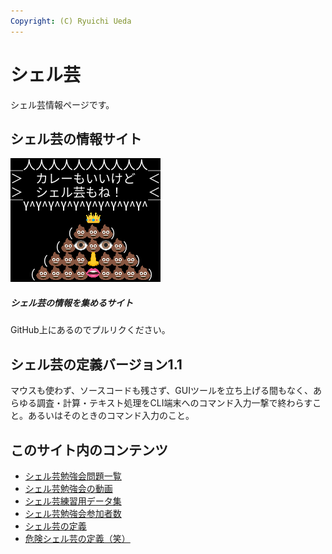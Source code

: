 ```yaml
---
Copyright: (C) Ryuichi Ueda
---
```



# シェル芸

シェル芸情報ページです。

## シェル芸の情報サイト

<div class="card mb-3">
  <div class="row no-gutters">
    <div class="col-md-4">
        <a href="https://shellgei.github.io/info/"><img class="card-img-top" src="/pages/01434/shellgei.png" alt="shellgei"></a>
    </div>
    <div class="col-md-8">
      <div class="card-body">
        <h5 class="card-title">シェル芸の情報を集めるサイト <i class="fa fa-external-link"></i></h5>
        <p class="card-text">GitHub上にあるのでプルリクください。</p>
        <!--<p class="card-text"><small class="text-muted">Last updated 3 mins ago</small></p>-->
      </div>
    </div>
  </div>
</div>

## シェル芸の定義バージョン1.1

マウスも使わず、ソースコードも残さず、GUIツールを立ち上げる間もなく、あらゆる調査・計算・テキスト処理をCLI端末へのコマンド入力一撃で終わらすこと。あるいはそのときのコマンド入力のこと。


## このサイト内のコンテンツ

<!-- * [シェル芸の歴史](/?page=08865) 情報サイトに引っ越し-->
* [シェル芸勉強会問題一覧](/?page=00684)
* [シェル芸勉強会の動画](/?page=09678)
* [シェル芸練習用データ集](/?page=05649)
* [シェル芸勉強会参加者数](/?page=05567)
* [シェル芸の定義](/?page=01434)
* [危険シェル芸の定義（笑）](/?page=03752)

